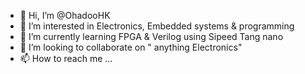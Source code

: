 - 👋 Hi, I’m @OhadooHK
- 👀 I’m interested in Electronics, Embedded systems & programming  
- 🌱 I’m currently learning FPGA & Verilog using Sipeed Tang nano
- 💞️ I’m  looking to collaborate on " anything Electronics"
- 📫 How to reach me ...

<!---
OhadooHK/OhadooHK is a ✨ special ✨ repository because its `README.md` (this file) appears on your GitHub profile.
You can click the Preview link to take a look at your changes.
--->
